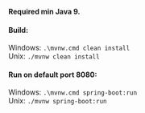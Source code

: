 **Required min Java 9.**

#### Build:
Windows: `.\mvnw.cmd clean install`  
Unix: `./mvnw clean install`

#### Run on default port 8080: 
Windows: `.\mvnw.cmd spring-boot:run`  
Unix: `./mvnw spring-boot:run`
